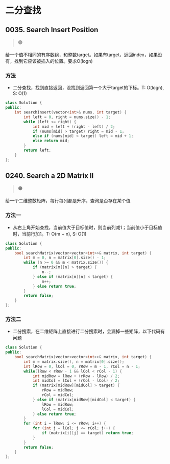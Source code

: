 # 二分查找

## 0035. Search Insert Position

> :green_circle:

给一个值不相同的有序数组，和整数target。如果有target，返回index，如果没有，找到它应该被插入的位置。要求O(logn)

### 方法

- 二分查找，找到直接返回，没找到返回第一个大于target的下标。T: O(logn), S: O(1)

```cpp
class Solution {
public:
    int searchInsert(vector<int>& nums, int target) {
        int left = 0, right = nums.size() - 1;
        while (left <= right) {
            int mid = left + (right - left) / 2;
            if (nums[mid] > target) right = mid - 1;
            else if (nums[mid] < target) left = mid + 1;
            else return mid;
        }
        return left;
    }
};
```

## 0240. Search a 2D Matrix II

> :orange_circle:

给一个二维整数矩阵，每行每列都是升序，查询是否存在某个值

### 方法一

- 从右上角开始查找，当前值大于目标值时，则当前列减1；当前值小于目标值时，当前行加1。T: O(m + n), S: O(1)

```cpp
class Solution {
public:
    bool searchMatrix(vector<vector<int>>& matrix, int target) {
        int m = 0, n = matrix[0].size() - 1;
        while (n >= 0 && m < matrix.size()) {
            if (matrix[m][n] > target) {
                n--;
            } else if (matrix[m][n] < target) {
                m++;
            } else return true;
        }
        return false;
    }
};
```

### 方法二

- 二分搜索，在二维矩阵上直接进行二分搜索时，会漏掉一些矩阵，以下代码有问题

```cpp
class Solution {
public:
    bool searchMatrix(vector<vector<int>>& matrix, int target) {
        int m = matrix.size(), n = matrix[0].size();
        int lRow = 0, lCol = 0, rRow = m - 1, rCol = n - 1;
        while(lRow < rRow - 1 && lCol < rCol - 1) {
            int midRow = lRow + (rRow - lRow) / 2;
            int midCol = lCol + (rCol - lCol) / 2;
            if (matrix[midRow][midCol] > target) {
                rRow = midRow;
                rCol = midCol;
            } else if (matrix[midRow][midCol] < target) {
                lRow = midRow;
                lCol = midCol;
            } else return true;
        }
        for (int i = lRow; i <= rRow; i++) {
            for (int j = lCol; j <= rCol; j++) {
                if (matrix[i][j] == target) return true;
            }
        }
        return false;
    }
};
```

